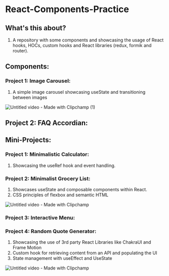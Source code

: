 # React-Components-Practice


## What's this about?

1. A repository with some components and showcasing the usage of React hooks, HOCs, custom hooks and React libraries (redux, formik and router).



## Components:

### Project 1: Image Carousel:

1. A simple image carousel showcasing useState and transitioning between images

![Untitled video - Made with Clipchamp (1)](https://github.com/a9mansoo/React-Components-Practice/assets/63682861/c919dbf0-ccf8-4930-937d-4bd135903860)

## Project 2: FAQ Accordian:


## Mini-Projects:

### Project 1: Minimalistic Calculator:

1. Showcasing the useRef hook and event handling.


### Project 2: Minimalist Grocery List:

1. Showcases useState and composable components within React.
2. CSS principles of flexbox and semantic HTML

![Untitled video - Made with Clipchamp](https://github.com/a9mansoo/React-Components/assets/63682861/44deeb74-93e5-4ca3-a935-f2f8feeeea0d)


### Project 3: Interactive Menu:


### Project 4: Random Quote Generator:

1. Showcasing the use of 3rd party React Libraries like ChakraUI and Frame Motion
2. Custom hook for retrieving content from an API and populating the UI
3. State management with useEffect and UseState

![Untitled video - Made with Clipchamp](https://github.com/a9mansoo/React-Components-Practice/assets/63682861/d07b9bfd-971a-4b51-80c7-905908b751c4)


